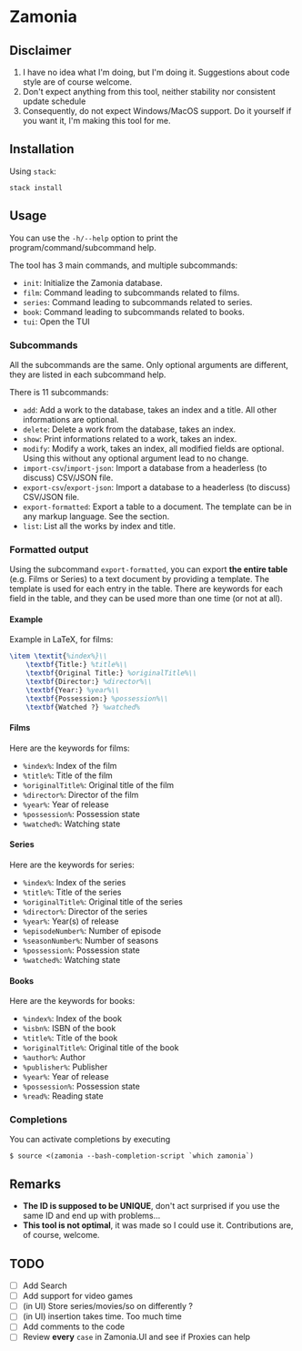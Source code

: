 # Zamonia

## Disclaimer

1. I have no idea what I'm doing, but I'm doing it. Suggestions about code style are of course welcome.
2. Don't expect anything from this tool, neither stability nor consistent update schedule
3. Consequently, do not expect Windows/MacOS support. Do it yourself if you want it, I'm making this tool for me.

## Installation

Using `stack`:
```
stack install
```

## Usage

You can use the `-h/--help` option to print the program/command/subcommand help.

The tool has 3 main commands, and multiple subcommands:
- `init`: Initialize the Zamonia database.
- `film`: Command leading to subcommands related to films.
- `series`: Command leading to subcommands related to series.
- `book`: Command leading to subcommands related to books.
- `tui`: Open the TUI

### Subcommands

All the subcommands are the same. Only optional arguments are different, they are listed in each subcommand help.

There is 11 subcommands:
- `add`: Add a work to the database, takes an index and a title. All other informations are optional.
- `delete`: Delete a work from the database, takes an index.
- `show`: Print informations related to a work, takes an index.
- `modify`: Modify a work, takes an index, all modified fields are optional. Using this without any optional argument lead to no change.
- `import-csv`/`import-json`: Import a database from a headerless (to discuss) CSV/JSON file.
- `export-csv`/`export-json`: Import a database to a headerless (to discuss) CSV/JSON file.
- `export-formatted`: Export a table to a document. The template can be in any markup language. See the section.
- `list`: List all the works by index and title.

### Formatted output

Using the subcommand `export-formatted`, you can export **the entire table** (e.g. Films or Series) to a text document by providing a template. The template is used for each entry in the table. There are keywords for each field in the table, and they can be used more than one time (or not at all).

#### Example

Example in LaTeX, for films:
```tex
\item \textit{%index%}\\
	\textbf{Title:} %title%\\
	\textbf{Original Title:} %originalTitle%\\
	\textbf{Director:} %director%\\
	\textbf{Year:} %year%\\
	\textbf{Possession:} %possession%\\
	\textbf{Watched ?} %watched%
```

#### Films

Here are the keywords for films:
- `%index%`: Index of the film
- `%title%`: Title of the film
- `%originalTitle%`: Original title of the film
- `%director%`: Director of the film
- `%year%`: Year of release
- `%possession%`: Possession state
- `%watched%`: Watching state

#### Series

Here are the keywords for series:
- `%index%`: Index of the series
- `%title%`: Title of the series
- `%originalTitle%`: Original title of the series
- `%director%`: Director of the series
- `%year%`: Year(s) of release
- `%episodeNumber%`: Number of episode
- `%seasonNumber%`: Number of seasons
- `%possession%`: Possession state
- `%watched%`: Watching state

#### Books

Here are the keywords for books:
- `%index%`: Index of the book
- `%isbn%`: ISBN of the book
- `%title%`: Title of the book
- `%originalTitle%`: Original title of the book
- `%author%`: Author
- `%publisher%`: Publisher
- `%year%`: Year of release
- `%possession%`: Possession state
- `%read%`: Reading state

### Completions

You can activate completions by executing
```
$ source <(zamonia --bash-completion-script `which zamonia`)
```

## Remarks

- **The ID is supposed to be UNIQUE**, don't act surprised if you use the same ID and end up with problems...
- **This tool is not optimal**, it was made so I could use it. Contributions are, of course, welcome.

## TODO

- [ ] Add Search
- [ ] Add support for video games
- [ ] (in UI) Store series/movies/so on differently ?
- [ ] (in UI) insertion takes time. Too much time
- [ ] Add comments to the code
- [ ] Review **every** `case` in Zamonia.UI and see if Proxies can help

